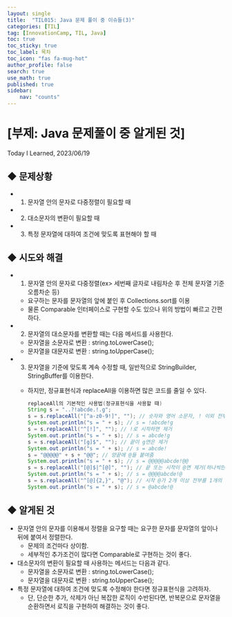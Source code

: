 ```yaml
---
layout: single
title:  "TIL015: Java 문제 풀이 중 이슈들(3)"
categories: [TIL]
tag: [InnovationCamp, TIL, Java] 
toc: true
toc_sticky: true
toc_label: 목차
toc_icon: "fas fa-mug-hot"
author_profile: false
search: true
use_math: true
published: true
sidebar:
    nav: "counts"
---
```


# [부제: Java 문제풀이 중 알게된 것]
Today I Learned, 2023/06/19

## ◆ 문제상황
- 1) 문자열 안의 문자로 다중정렬이 필요할 때
- 2) 대소문자의 변환이 필요할 때
- 3) 특정 문자열에 대하여 조건에 맞도록 표현해야 할 때


## ◆ 시도와 해결
- 1) 문자열 안의 문자로 다중정렬(ex> 세번째 글자로 내림차순 후 전체 문자열 기준 오름차순 등)
  - 요구하는 문자를 문자열의 앞에 붙인 후 Collections.sort를 이용
  - 물론 Comparable 인터페이스로 구현할 수도 있으나 위의 방법이 빠르고 간편하다.

- 2) 문자열의 대소문자를 변환할 때는 다음 메서드를 사용한다.
  - 문자열을 소문자로 변환 : string.toLowerCase();
  - 문자열을 대문자로 변환 : string.toUpperCase();
    
- 3) 문자열을 기준에 맞도록 계속 수정할 때, 일반적으로 StringBuilder, StringBuffer를 이용한다.
  - 하지만, 정규표현식과 replaceAll을 이용하면 많은 코드를 줄일 수 있다. 

    ```java
    replaceAll의 기본적인 사용법(정규표현식을 사용할 때)
    String s = "..?!abcde.!.g";
    s = s.replaceAll("[^a-z0-9!]", ""); // 숫자와 영어 소문자, ! 이외 전부 없애기
    System.out.println("s = " + s); // s = !abcde!g
    s = s.replaceAll("^[!]", ""); // !로 시작하면 제거
    System.out.println("s = " + s); // s = abcde!g
    s = s.replaceAll("[g]$", ""); // 끝이 g면은 제거
    System.out.println("s = " + s); // s = abcde!
    s = "@@@@@" + s + "@@"; // 양끝에 @들 붙여줌
    System.out.println("s = " + s); // s = @@@@@abcde!@@
    s = s.replaceAll("[@]$|^[@]", ""); // 끝 또는 시작이 @면 제거(하나씩만 제거됨)
    System.out.println("s = " + s); // s = @@@@abcde!@
    s = s.replaceAll("^[@]{2,}", "@"); // 시작 @가 2개 이상 전부를 1개의 @로 바꿈
    System.out.println("s = " + s); // s = @abcde!@
    ```

## ◆ 알게된 것
- 문자열 안의 문자를 이용해서 정렬을 요구할 때는 요구한 문자를 문자열의 앞이나 뒤에 붙여서 정렬한다.
  - 문제의 조건마다 상이함.
  - 세부적인 추가조건이 많다면 Comparable로 구현하는 것이 좋다.
- 대소문자의 변환이 필요할 때 사용하는 메서드는 다음과 같다.
  - 문자열을 소문자로 변환 : string.toLowerCase();
  - 문자열을 대문자로 변환 : string.toUpperCase();
- 특정 문자열에 대하여 조건에 맞도록 수정해야 한다면 정규표현식을 고려하자.
  - 단, 단순한 추가, 삭제가 아닌 복잡한 로직이 수반된다면, 반복문으로 문자열을 순환하면서 로직을 구현하여 해결하는 것이 좋다.
